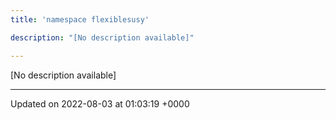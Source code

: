 ```yaml
---
title: 'namespace flexiblesusy'

description: "[No description available]"

---
```







[No description available]






-------------------------------

Updated on 2022-08-03 at 01:03:19 +0000